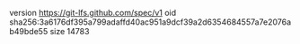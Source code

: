version https://git-lfs.github.com/spec/v1
oid sha256:3a6176df395a799adaffd40ac951a9dcf39a2d6354684557a7e2076ab49bde55
size 14783
